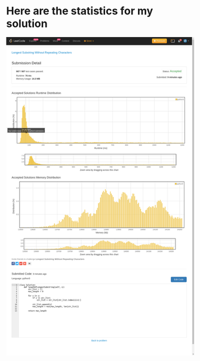 # **Here are the statistics for my solution**
![Solution Stats](https://github.com/shashwatroy/Leetcode/blob/master/images/Longest%20SubstringWithoutRepeatingCharacters.png)
